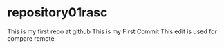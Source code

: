 # repository01rasc
This is my first repo at github
This is my First Commit
This edit is used for compare remote
